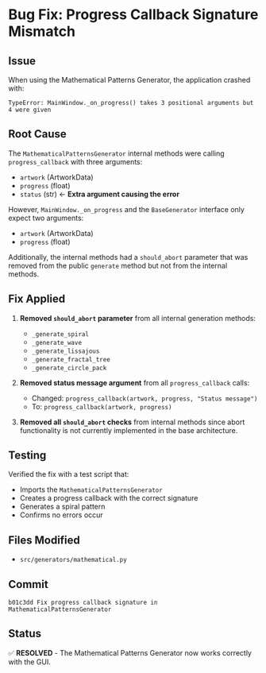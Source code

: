# Bug Fix: Progress Callback Signature Mismatch

## Issue
When using the Mathematical Patterns Generator, the application crashed with:
```
TypeError: MainWindow._on_progress() takes 3 positional arguments but 4 were given
```

## Root Cause
The `MathematicalPatternsGenerator` internal methods were calling `progress_callback` with three arguments:
- `artwork` (ArtworkData)
- `progress` (float)
- `status` (str) ← **Extra argument causing the error**

However, `MainWindow._on_progress` and the `BaseGenerator` interface only expect two arguments:
- `artwork` (ArtworkData)
- `progress` (float)

Additionally, the internal methods had a `should_abort` parameter that was removed from the public `generate` method but not from the internal methods.

## Fix Applied
1. **Removed `should_abort` parameter** from all internal generation methods:
   - `_generate_spiral`
   - `_generate_wave`
   - `_generate_lissajous`
   - `_generate_fractal_tree`
   - `_generate_circle_pack`

2. **Removed status message argument** from all `progress_callback` calls:
   - Changed: `progress_callback(artwork, progress, "Status message")`
   - To: `progress_callback(artwork, progress)`

3. **Removed all `should_abort` checks** from internal methods since abort functionality is not currently implemented in the base architecture.

## Testing
Verified the fix with a test script that:
- Imports the `MathematicalPatternsGenerator`
- Creates a progress callback with the correct signature
- Generates a spiral pattern
- Confirms no errors occur

## Files Modified
- `src/generators/mathematical.py`

## Commit
```
b01c3dd Fix progress callback signature in MathematicalPatternsGenerator
```

## Status
✅ **RESOLVED** - The Mathematical Patterns Generator now works correctly with the GUI.
